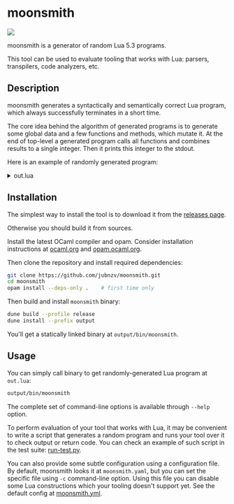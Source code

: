 # moonsmith

![](https://github.com/jubnzv/moonsmith/workflows/Build/badge.svg)

moonsmith is a generator of random Lua 5.3 programs.

This tool can be used to evaluate tooling that works with Lua: parsers, transpilers, code analyzers, etc.

## Description

moonsmith generates a syntactically and semantically correct Lua program, which always successfully terminates in a short time.

The core idea behind the algorithm of generated programs is to generate some global data and a few functions and methods, which mutate it. At the end of top-level a generated program calls all functions and combines results to a single integer. Then it prints this integer to the stdout.

Here is an example of randomly generated program:

<details>
  <summary>out.lua</summary>

```lua
--------------------------------------------------------
-- This code was automatically generated by moonsmith --
-- https://github.com/jubnzv/moonsmith                --
--                                                    --
-- Seed:                   42                         --
--------------------------------------------------------

--------------------------------------------------------
-- Utility functions.                                 --
--------------------------------------------------------
ms = {}

-- Generates a random integer for an arbitrary table.
-- @param t table
function ms.table_to_int(t)
  acc = 0
  for i, v in ipairs(t) do
    if type(v) == "number" then
      acc = acc + v
    else
      acc = acc & i
    end
  end
  return acc + #t
end

--------------------------------------------------------
-- Global datums definitions (  5 statements)         --
--------------------------------------------------------
datum0 = {}
datum1 = {}
local datum2 = {}
datum3 = {}
datum4 = 33

--------------------------------------------------------
-- Function definitions (  5 functions)               --
--------------------------------------------------------
-- @return float
function datum2:m5()
  local v22, v24, v26 = [[et
ullamco
laborum]], 62.085799, 26
  local v28, v30, v32 = "laborum in", -48.609145, "tempor quis"
  v24 = 5.729946 - math.pi - -(math.pi)
  v22 = "anim"
  local cond35 = 9
  repeat
      v24 = math.cos(v24) - 56.973951 - -(math.pi)
      v24 = math.abs(v24) - 73.589347 - -(math.abs(v24))
      cond35 = cond35 + 3
  until cond35 <= 45
  v22 = "minim culpa eiusmod"
  local cond37 = 5
  repeat
      v22 = math.type(85)
      v22 = math.type(53)
      cond37 = cond37 + 0x3
  until cond37 <= 41
  return math.pi - -(math.cos(v24))
end

-- @param a0 float
-- @param a1 boolean
-- @param a2 string
-- @param a3 int
-- @param a4 string
-- @return nil
function func6(a0, a1, a2, a3, a4)
  v39, v41 = -97.502688, "2"
  local v43, v45, v47, v49 = "nisi", -77, a2, a1
  v51, v53 = datum4, a1
  for _, v in ipairs(datum3) do
      a2 = a4
      v39 = math.pi - -(72.747706)
  end
  v43 = math.type(-78)
  for i, _ in ipairs(datum1) do
      v41 = "1"
  end
  if a3 ~= 44 then
      a3 = -50 + ~ -78
      a0 = 80.030963 - 2.273377 - -(math.abs(9))
      a3 = 94 + ~ string.len([[nulla]])
  else
      a3 = -61 - ~ #(a2)
      a4 = math.type(a3)
  end
  return false ~= a1 == "adipiscing nostrud" == a2 ~= math.ult(a3, 4) ~= [[et
nisi
dolore]] ~= a4 == true == "nostrud exercitation cillum" == v41 == not "in do reprehenderit pariatur" ~= v43
end

-- @param a0 string
-- @return string
local func12 = function (a0)
  v62, v64, v66 = false, "1", [[2]]
  v68, v70, v72, v74 = a0, datum4, v62, "veniam dolore"
  v76, v78, v80 = "nostrud qui consequat", [[proident
aliquip
Ut]], "9"
  if v64 ~= "3" then
      v62 = math.ult(-98, -6) == not true ~= false
      a0 = v64
      a0 = tostring(-73)
  else
      v64 = "5"
      v64 = tostring(-60)
  end
  v66 = "1"
  a0 = v64
  if a0 ~= "4" then
      v62 = false ~= "quis nisi nisi" == a0 ~= not math.ult(-11, 12)
      v62 = false ~= not "ut" ~= "esse proident in"
      v62 = false == false == not false == v62
  else
      v62 = true ~= true == false == not "adipiscing consequat" == a0
      v66 = a0
      a0 = "8"
  end
  if v62 == true then
      a0 = "2"
  else
      v64 = v66
      v62 = math.ult(-4, 11) == "proident in fugiat laborum" == v64 ~= not math.ult(-37, 0x5)
  end
  return a0
end

-- @param a0 string
-- @param a1 string
-- @param a2 boolean
-- @param a3 boolean
-- @return float
local func14 = function (a0, a1, a2, a3)
  local v82, v84 = -93.709911, 78.054212
  local v86, v88, v90 = [[9]], "8", true
  if datum3 == {} then
      v84 = 49.225268 + -(math.abs(113.449562))
      a2 = true == a3 == not true == true
      v82 = 7.013714 + math.pi - -(math.pi)
  else
      v82 = 6.035996 + math.sin(v84) - -(math.pi)
      a2 = false == a3 ~= not false ~= true
  end
  v82 = math.sin(v84) + math.pi + -(math.abs(0.302638))
  for _, v in ipairs(datum1) do
      a1 = "8"
  end
  local cond94 = false
  repeat
      a0 = math.type(0x21)
      a0 = "consequat in elit"
      cond94 = true
  until cond94 ~= false
  return math.pi + 63.696019 - 13.263112 + 0x1.9b9000b262431p+2 - math.abs(v82) + -(math.sin(v84))
end

-- @param a0 float
-- @param a1 string
-- @return nil
local func19 = function (a0, a1)
  v96, v98, v100, v102 = -39.158628, -15, "4", a0
  v104, v106, v108, v110 = "4", "qui proident", "9", "7"
  v96 = math.tan(v96) + math.pi + -(17.112416)
  if a0 == -29.895999 then
      a1 = "nulla quis"
      v98 = math.floor(v96) & ~ -17
  else
      v96 = math.pi + -(35.132890)
  end
  v98 = math.floor(a0) ~ -54 + ~ 55
  v96 = math.pi - -(math.pi)
  for i=0,0xe,2 do
      v96 = math.tan(v96) + -(math.tan(51.779741))
      v98 = -38 ~ -(string.len("cillum"))
  end
  return false ~= "aute fugiat veniam nostrud" ~= a1 == false == not math.ult(v98, 0xd)
end

--------------------------------------------------------
-- Calling functions                                  --
--------------------------------------------------------
local r_m5_0 = datum2:m5()
local func6_a0 = 41.181777
local func6_a1 = true
local func6_a2 = "sed in in"
local func6_a3 = -31
local func6_a4 = "voluptate sed laborum ea"
local r_func6_0 = func6(func6_a0, func6_a1, func6_a2, func6_a3, func6_a4)
local func12_a0 = "9"
local r_func12_0 = func12(func12_a0)
local func14_a0 = "officia dolor"
local func14_a1 = [[1]]
local func14_a2 = true
local func14_a3 = true
local r_func14_0 = func14(func14_a0, func14_a1, func14_a2, func14_a3)
local func19_a0 = 95.503889
local func19_a1 = [[eu
consequat
esse]]
local r_func19_0 = func19(func19_a0, func19_a1)

--------------------------------------------------------
-- Combining and printing result                      --
--------------------------------------------------------
local res_datum0 = ms.table_to_int(datum0)
local res_datum1 = #(datum1)
local res_datum2 = ms.table_to_int(datum2)
local res_datum3 = #(datum3)
local res_datum4 = datum4
local res_r_m5_0 = math.floor(r_m5_0)
local res_r_func6_0 = 1
local res_r_func12_0 = math.floor(r_func12_0 + 1)
local res_r_func14_0 = math.floor(r_func14_0)
local res_r_func19_0 = 1
RESULT = res_r_func19_0 + res_r_func14_0 - res_r_func12_0 + res_r_func6_0 + res_r_m5_0 - res_datum4 + res_datum3 - res_datum2 - res_datum1 + res_datum0
print(math.floor(RESULT))
```

</details>

## Installation

The simplest way to install the tool is to download it from the [releases page](https://github.com/jubnzv/moonsmith/releases).

Otherwise you should build it from sources.

Install the latest OCaml compiler and opam. Consider installation instructions at [ocaml.org](https://ocaml.org/docs/install.html) and [opam.ocaml.org](https://opam.ocaml.org/doc/Install.html).

Then clone the repository and install required dependencies:

```bash
git clone https://github.com/jubnzv/moonsmith.git
cd moonsmith
opam install --deps-only .    # first time only
```

Then build and install `moonsmith` binary:

```bash
dune build --profile release
dune install --prefix output
```

You'll get a statically linked binary at `output/bin/moonsmith`.

## Usage

You can simply call binary to get randomly-generated Lua program at `out.lua`:

```bash
output/bin/moonsmith
```

The complete set of command-line options is available through `--help` option.

To perform evaluation of your tool that works with Lua, it may be convenient to write a script that generates a random program and runs your tool over it to check output or return code. You can check an example of such script in the test suite: [run-test.py](./test/run-test.py).

You can also provide some subtle configuration using a configuration file. By default, moonsmith looks it at `moonsmith.yaml`, but you can set the specific file using `-c` command-line option. Using this file you can disable some Lua constructions which your tooling doesn't support yet. See the default config at [moonsmith.yml](./moonsmith.yml).
